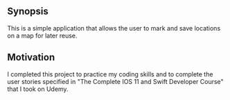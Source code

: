 ## Synopsis

This is a simple application that allows the user to mark and save locations on a map for later reuse.

## Motivation

I completed this project to practice my coding skills and to complete the user stories specified in "The Complete IOS 11 and Swift Developer Course" that I took on Udemy.


